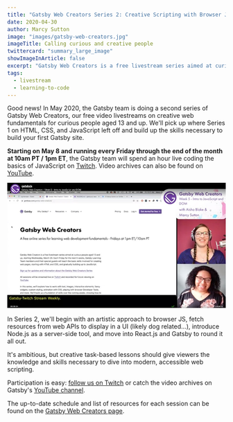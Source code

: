 ```yaml
---
title: "Gatsby Web Creators Series 2: Creative Scripting with Browser JS, Node, and React"
date: 2020-04-30
author: Marcy Sutton
image: "images/gatsby-web-creators.jpg"
imageTitle: Calling curious and creative people
twittercard: "summary_large_image"
showImageInArticle: false
excerpt: "Gatsby Web Creators is a free livestream series aimed at curious people aged 13 and up. Every Friday May 8-29, Gatsby Team members will teach the basic skills involved for scripting web pages, starting with browser JavaScript, Node.js, and concluding with React and Gatsby."
tags:
  - livestream
  - learning-to-code
---
```


Good news! In May 2020, the Gatsby team is doing a second series of Gatsby Web Creators, our free video livestreams on creative web fundamentals for curious people aged 13 and up. We'll pick up where Series 1 on HTML, CSS, and JavaScript left off and build up the skills necessary to build your first Gatsby site.

**Starting on May 8 and running every Friday through the end of the month at 10am PT / 1pm ET**, the Gatsby team will spend an hour live coding the basics of JavaScript on [Twitch](https://twitch.tv/gatsbyjs). Video archives can also be found on [YouTube](https://youtube.com/gatsbyjs).

![Gatsby Web Creators on Twitch](./gatsby-web-creators.jpg)

In Series 2, we'll begin with an artistic approach to browser JS, fetch resources from web APIs to display in a UI (likely dog related...), introduce Node.js as a server-side tool, and move into React.js and Gatsby to round it all out.

It's ambitious, but creative task-based lessons should give viewers the knowledge and skills necessary to dive into modern, accessible web scripting.

Participation is easy: [follow us on Twitch](https://twitch.tv/gatsbyjs) or catch the video archives on Gatsby's [YouTube channel](https://youtube.com/gatsbyjs).

The up-to-date schedule and list of resources for each session can be found on the [Gatsby Web Creators page](https://www.gatsbyjs.com/gatsby-web-creators/).
